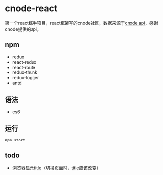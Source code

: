 # cnode-react
第一个react练手项目，react框架写的cnode社区，数据来源于[cnode api](http://cnodejs.org/api)，感谢cnode提供的api。

## npm
- redux
- react-redux
- react-route
- redux-thunk
- redux-logger
- antd

## 语法
- es6

## 运行
    npm start

## todo
- 浏览器显示title（切换页面时，title应该改变）
